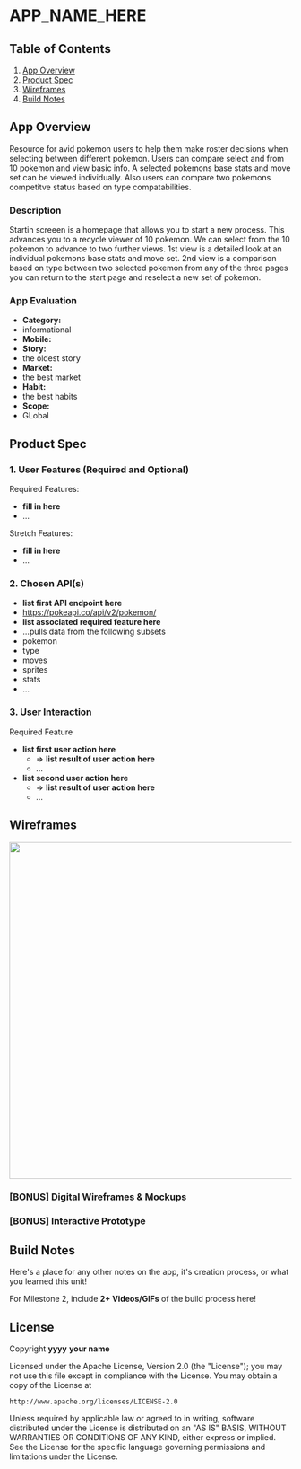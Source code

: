 # **APP_NAME_HERE**

## Table of Contents

1. [App Overview](#App-Overview)
1. [Product Spec](#Product-Spec)
1. [Wireframes](#Wireframes)
1. [Build Notes](#Build-Notes)

## App Overview
  
  Resource for avid pokemon users to help them make roster decisions when selecting between different pokemon.
  Users can compare select and from 10 pokemon and view basic info. A selected pokemons base stats and move set can be viewed 
  individually. Also users can compare two pokemons competitve status based on type compatabilities.
   

### Description 
Startin screeen is a homepage that allows you to start a new process. 
This advances you to a recycle viewer of 10 pokemon. We can select from the 10 pokemon to advance to two further views.
1st view is a detailed look at an individual pokemons base stats and move set.
2nd view is a comparison based on type between two selected pokemon
from any of the three pages you can return to the start page and reselect a new set of pokemon. 



### App Evaluation

<!-- Evaluation of your app across the following attributes -->

- **Category:**
- informational
- **Mobile:**
- **Story:**
- the oldest story 
- **Market:**
- the best market
- **Habit:**
- the best habits 
- **Scope:**
- GLobal

## Product Spec

### 1. User Features (Required and Optional)

Required Features:

- **fill in here**
- ...

Stretch Features:

- **fill in here**
- ...

### 2. Chosen API(s)

- **list first API endpoint here**
-  https://pokeapi.co/api/v2/pokemon/
  - **list associated required feature here**
  - ...pulls data from the following subsets
  - pokemon
  - type
  - moves
  - sprites
  - stats
- ...

### 3. User Interaction

Required Feature

- **list first user action here**
  - => **list result of user action here**
  - ...
- **list second user action here**
  - => **list result of user action here**
  - ...

## Wireframes

<!-- Add picture of your hand sketched wireframes in this section -->
<img src="YOUR_WIREFRAME_IMAGE_URL" width=600>

### [BONUS] Digital Wireframes & Mockups

### [BONUS] Interactive Prototype

## Build Notes

Here's a place for any other notes on the app, it's creation 
process, or what you learned this unit!  

For Milestone 2, include **2+ Videos/GIFs** of the build process here!

## License

Copyright **yyyy** **your name**

Licensed under the Apache License, Version 2.0 (the "License");
you may not use this file except in compliance with the License.
You may obtain a copy of the License at

    http://www.apache.org/licenses/LICENSE-2.0

Unless required by applicable law or agreed to in writing, software
distributed under the License is distributed on an "AS IS" BASIS,
WITHOUT WARRANTIES OR CONDITIONS OF ANY KIND, either express or implied.
See the License for the specific language governing permissions and
limitations under the License.
